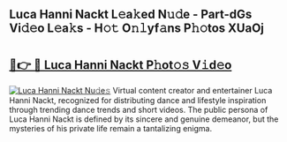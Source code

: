 ## Luca Hanni Nackt L𝚎a𝚔ed N𝚞𝚍e - Part-dGs Vi𝚍𝚎o L𝚎a𝚔s - H𝚘𝚝 O𝚗𝚕yf𝚊ns P𝚑𝚘tos XUaOj

# <h2><a href="http://kf76ew.oniu.top/?m=Luca+Hanni+Nackt">🔗👉 🔴 Luca Hanni Nackt P𝚑ot𝚘𝚜 V𝚒d𝚎o</a></h2>

[![Luca Hanni Nackt Nu𝚍e𝚜](https://i.imgur.com/0qMVB7G.gif)](http://kf76ew.oniu.top/?m=Luca+Hanni+Nackt)
Virtual content creator and entertainer Luca Hanni Nackt, recognized for distributing dance and lifestyle inspiration through trending dance trends and short videos. The public persona of Luca Hanni Nackt is defined by its sincere and genuine demeanor, but the mysteries of his private life remain a tantalizing enigma.  
